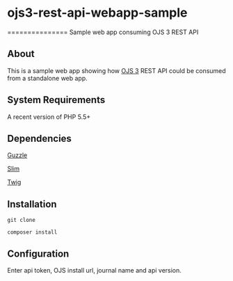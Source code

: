 # ojs3-rest-api-webapp-sample
===============
Sample web app consuming OJS 3 REST API

About
-----
This is a sample web app showing how [OJS 3](https://github.com/pkp/ojs) REST API could be consumed from a standalone web app.

System Requirements
-------------------
A recent version of PHP 5.5+

Dependencies
------------
[Guzzle](https://packagist.org/packages/guzzlehttp/guzzle)

[Slim](https://github.com/slimphp/Slim)

[Twig](https://github.com/slimphp/Twig-View)

Installation
------------
`git clone`

`composer install`

Configuration
-------------
Enter api token, OJS install url, journal name and api version.
